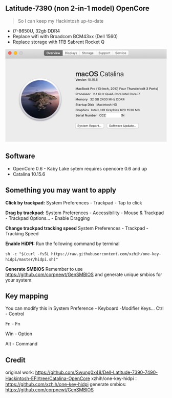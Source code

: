 ## Latitude-7390 (non 2-in-1 model) OpenCore
> So I can keep my Hackintosh up-to-date

* i7-8650U, 32gb DDR4
* Replace wifi with Broadcom BCM43xx (Dell 1560)
* Replace storage with 1TB Sabrent Rocket Q

![](https://raw.githubusercontent.com/niiknow/Hackintosh-Latitude-7390/master/screen.png?raw=true)

## Software
* OpenCore 0.6 - Kaby Lake sytem requires opencore 0.6 and up
* Catalina 10.15.6


## Something you may want to apply

**Click by trackpad:**
System Preferences - Trackpad - Tap to click

**Drag by trackpad:**
System Preferences - Accessibility - Mouse & Trackpad - Trackpad Options... - Enable Dragging

**Change trackpad tracking speed**
System Preferences - Trackpad - Tracking Speed

**Enable HiDPI:**
Run the following command by terminal

`sh -c "$(curl -fsSL https://raw.githubusercontent.com/xzhih/one-key-hidpi/master/hidpi.sh)"`


**Generate SMBIOS**
Remember to use https://github.com/corpnewt/GenSMBIOS and generate unique smbios for your system.

## Key mapping

You can modify this in System Preference - Keyboard -Modifier Keys...
Ctrl - Control

Fn - Fn

Win - Option

Alt - Command


## Credit
original work: https://github.com/Swung0x48/Dell-Latitude-7390-7490-Hackintosh-EFI/tree/Catalina-OpenCore
xzhih/one-key-hidpi：https://github.com/xzhih/one-key-hidpi
generate smbios: https://github.com/corpnewt/GenSMBIOS
